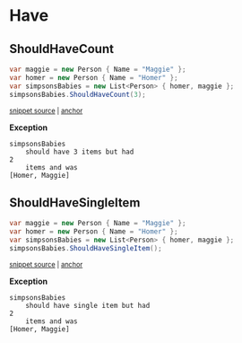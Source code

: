 # Have

## ShouldHaveCount

<!-- snippet: EnumerableShouldHaveCountExamples.ShouldHaveCount.codeSample.approved.cs -->
<a id='snippet-EnumerableShouldHaveCountExamples.ShouldHaveCount.codeSample.approved.cs'></a>
```cs
var maggie = new Person { Name = "Maggie" };
var homer = new Person { Name = "Homer" };
var simpsonsBabies = new List<Person> { homer, maggie };
simpsonsBabies.ShouldHaveCount(3);
```
<sup><a href='/src/DocumentationExamples/CodeExamples/EnumerableShouldHaveCountExamples.ShouldHaveCount.codeSample.approved.cs#L1-L4' title='Snippet source file'>snippet source</a> | <a href='#snippet-EnumerableShouldHaveCountExamples.ShouldHaveCount.codeSample.approved.cs' title='Start of snippet'>anchor</a></sup>
<!-- endSnippet -->

**Exception**

<!-- include: EnumerableShouldHaveCountExamples.ShouldHaveCount.exceptionText.approved.txt -->
```
simpsonsBabies
    should have 3 items but had
2
    items and was
[Homer, Maggie]
```
<!-- endInclude -->

## ShouldHaveSingleItem

<!-- snippet: EnumerableShouldHaveSingleItemExamples.ShouldHaveSingleItem.codeSample.approved.cs -->
<a id='snippet-EnumerableShouldHaveSingleItemExamples.ShouldHaveSingleItem.codeSample.approved.cs'></a>
```cs
var maggie = new Person { Name = "Maggie" };
var homer = new Person { Name = "Homer" };
var simpsonsBabies = new List<Person> { homer, maggie };
simpsonsBabies.ShouldHaveSingleItem();
```
<sup><a href='/src/DocumentationExamples/CodeExamples/EnumerableShouldHaveSingleItemExamples.ShouldHaveSingleItem.codeSample.approved.cs#L1-L4' title='Snippet source file'>snippet source</a> | <a href='#snippet-EnumerableShouldHaveSingleItemExamples.ShouldHaveSingleItem.codeSample.approved.cs' title='Start of snippet'>anchor</a></sup>
<!-- endSnippet -->

**Exception**

<!-- include: EnumerableShouldHaveSingleItemExamples.ShouldHaveSingleItem.exceptionText.approved.txt -->
```
simpsonsBabies
    should have single item but had
2
    items and was
[Homer, Maggie]
```
<!-- endInclude -->
